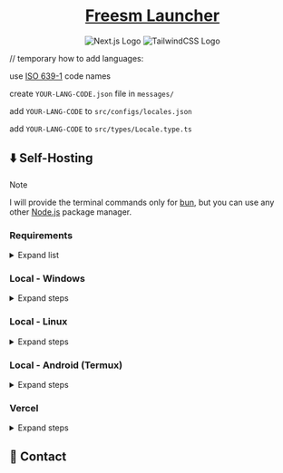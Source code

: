 <div align="center">
  <h1>
    <a href="https://freesmlauncher.windstone.space/">Freesm Launcher</a>
  </h1>
  <img alt="Next.js Logo" src="https://img.shields.io/badge/Next-black?style=for-the-badge&logo=next.js&logoColor=white">
  <img alt="TailwindCSS Logo" src="https://img.shields.io/badge/tailwindcss-%2338B2AC.svg?style=for-the-badge&logo=tailwind-css&logoColor=white">
</div>

// temporary
how to add languages:

use [ISO 639-1](https://ru.wikipedia.org/wiki/%D0%A1%D0%BF%D0%B8%D1%81%D0%BE%D0%BA_%D0%BA%D0%BE%D0%B4%D0%BE%D0%B2_ISO_639-1) code names

create `YOUR-LANG-CODE.json` file in `messages/`

add `YOUR-LANG-CODE` to `src/configs/locales.json`

add `YOUR-LANG-CODE` to `src/types/Locale.type.ts`

## ⬇️ Self-Hosting

> [!NOTE]
> I will provide the terminal commands only for [bun](https://bun.sh/), but you can use any other [Node.js](https://nodejs.org/) package manager.

### Requirements

<details>
<summary>Expand list</summary>

- [Node.js](https://nodejs.org/en/)
- Any Node.js-compatible package manager, like [bun](https://bun.sh/)
- Git is recommended (to clone the repository)

</details>

### Local - Windows

<details>
<summary>Expand steps</summary>

test

</details>

### Local - Linux

<details>
<summary>Expand steps</summary>

First, you need to clone this repository and open it:

```sh
git clone https://github.com/FreesmTeam/website-freesmlauncher
cd website-freesmlauncher
```

Second, install all dependencies with the following command:

```sh
bun i
```

After that you can start the project either in development mode:

```sh
bun dev
```

or in production mode:

```sh
bun run build
bun start
```

</details>

### Local - Android (Termux)

<details>
<summary>Expand steps</summary>

test

</details>

### Vercel

<details>
<summary>Expand steps</summary>

Just click the button. You need to register first!

[![Vercel](https://vercel.com/button)](https://vercel.com/new/clone?s=https%3A%2F%2Fgithub.com%2Fnotwindstone%2Fanisun)

</details>

## 💬 Contact